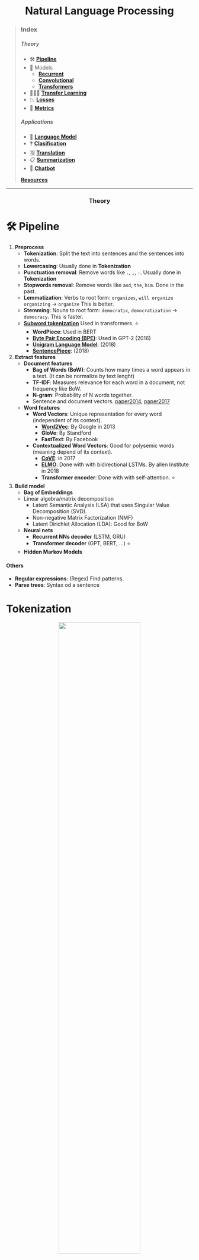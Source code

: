 <h1 align="center">Natural Language Processing</h1>

> ### Index
>
> ##### Theory
> 
> - 🛠 [**Pipeline**](#-pipeline)
> - 🔮 Models
>   - [**Recurrent**](#-recurrent-models)
>   - [**Convolutional**](#-convolutional-models)
>   - [**Transformers**](#-transformers-models)
> - 👨🏻‍🏫 [**Transfer Learning**](#-pipeline)
> - 📉 [**Losses**](#-losses)
> - 📏 [**Metrics**](#-metrics)
>
> ##### Applications
>
> - 🔮 [**Language Model**](#-language-model)
> - ❓ [**Clasification**](#-clasification)
> - 🈯 [**Translation**](#-translation)
> - 📋 [**Summarization**](#-summarization)
> - 🤖 [**Chatbot**](#-chatbot)
>
> [**Resources**](#resources)

---

<h3 align="center">Theory</h3>


# 🛠 Pipeline

1. **Preprocess**
   - **Tokenization**: Split the text into sentences and the sentences into words.
   - **Lowercasing**: Usually done in **Tokenization**
   - **Punctuation removal**: Remove words like `.`, `,`, `:`. Usually done in **Tokenization**
   - **Stopwords removal**: Remove words like `and`, `the`, `him`. Done in the past. 
   - **Lemmatization**: Verbs to root form: `organizes`, `will organize` `organizing` → `organize` This is better.
   - **Stemming**: Nouns to root form: `democratic`, `democratization` → `democracy`. This is faster.
   - [**Subword tokenization**](https://medium.com/@makcedward/how-subword-helps-on-your-nlp-model-83dd1b836f46) Used in transformers. ⭐
     - **WordPiece**: Used in BERT
     - [**Byte Pair Encoding (BPE)**](https://arxiv.org/abs/1508.07909): Used in GPT-2 (2016)
     - [**Unigram Language Model**](https://arxiv.org/abs/1804.10959): (2018)
     - [**SentencePiece**](https://arxiv.org/pdf/1808.06226.pdf): (2018)
2. **Extract features**
   - **Document features**
     - **Bag of Words (BoW)**: Counts how many times a word appears in a text. (It can be normalize by text lenght)
     - **TF-IDF**: Measures relevance for each word in a document, not frequency like BoW.
     - **N-gram**: Probability of N words together.
     - Sentence and document vectors. [paper2014](https://arxiv.org/abs/1405.4053), [paper2017](https://arxiv.org/abs/1705.02364)
   - **Word features**
     - **Word Vectors**: Unique representation for every word (independent of its context).
       - [**Word2Vec**](https://arxiv.org/abs/1310.4546): By Google in 2013
       - **GloVe**: By Standford
       - **FastText**: By Facebook
     - **Contextualized Word Vectors**: Good for polysemic words (meaning depend of its context).
       - [**CoVE**](https://arxiv.org/abs/1708.00107): in 2017
       - [**ELMO**](https://arxiv.org/abs/1802.05365): Done with with bidirectional LSTMs. By allen Institute in 2018
       - **Transformer encoder**:  Done with with self-attention. ⭐
3. **Build model**
   - **Bag of Embeddings**
   - Linear algebra/matrix decomposition
     - Latent Semantic Analysis (LSA) that uses Singular Value Decomposition (SVD).
     - Non-negative Matrix Factorization (NMF)
     - Latent Dirichlet Allocation (LDA): Good for BoW
   - **Neural nets**
     - **Recurrent NNs decoder** (LSTM, GRU)
     - **Transformer decoder** (GPT, BERT, ...) ⭐
   - **Hidden Markov Models**


#### Others
- **Regular expressions**: (Regex) Find patterns.
- **Parse trees**: Syntax od a sentence


# Tokenization
<p align="center"><img width="66%" src="img/tokenization.png" /></p>
<p align="center">3 types: <b>Character level, Subword level and Word level.</b></p>

# N-gram
Read [this](https://deepai.org/machine-learning-glossary-and-terms/n-gram).
<p align="center"><img width="66%" src="img/ngrams.png" /></p>

# 🔮 Recurrent models

- GRU
- LSTM
- Tricks
  - Teacher forcing: Feed to the decoder the correct previous word, insted of the predicted previous word (at the beggining of training)
  - Attention: Learns weights to perform a weighted average of the words embeddings.
  

# 🔮 Convolutional models
[Lightweight and Dynamic Convolutions](https://arxiv.org/abs/1901.10430)


# 🔮 Transformers models

|              | Self-Attention</br>(Transformer Encoder) | Masked Self-Attention</br>(Transformer Decoder) |
|--------------|------------------------------------------|------------------------------------------|
|              | <img width="200" src="img/encoder.png"/> | <img width="200" src="img/decoder.png"/> |
| Advantage    | Context on both sides                    | Auto-Regression                          |
| Pretraining  | Bidirectional LM (better)                | Unidirectional LM                        |
| Examples     | **BERT**                                 | **GPT**, **GPT-2**                       |
| Applications | **Clasification**                        | **Text generation**                      |

> #### Notes
> - **Auto-Regression** is when the final output token becomes input.
> - **Original transformer** combines both encoder and decoder, (is the only transformer doing this).
> - **Transformer-XL** is a recurrent transformer decoder.
> - **XLNet** has both Context on both sides and Auto-Regression.


### [ALL Transformers](https://github.com/thunlp/PLMpapers)

![models](img/models.jpg)

> ### 🤗 [Huggingface transformers](https://github.com/huggingface/transformers) 
> Is a package with pretrained transformers models (PyTorch & Tensorflow). Check their [paper](https://arxiv.org/abs/1910.03771)

| Model                                                 | Creator   | Date      | Breif description                   | 🤗 |
|:-----------------------------------------------------:|:---------:|:---------:|-------------------------------------|:--:|
| [**1st Transfor.**](https://arxiv.org/abs/1706.03762) | Google    | Jun. 2017 | Transforer encoder & decoder        |    |
| [**ULMFiT**](https://arxiv.org/abs/1801.06146)        | Fast.ai   | Jan. 2018 | Regular LSTM                        |    |
| [**ELMo**](https://arxiv.org/abs/1802.05365)          | AllenNLP  | Feb. 2018 | Bidirectional LSTM                  |    |
| **GPT**                                               | OpenAI    | Jun. 2018 | Transformer decoder on LM           | ✔  |
| [**BERT**](https://arxiv.org/abs/1810.04805)          | Google    | Oct. 2018 | Transformer encoder on MLM (& NSP)  | ✔  |
| [**TransformerXL**](https://arxiv.org/abs/1901.02860) | Google    | Jan. 2019 | Recurrent transformer decoder       | ✔  |
| [**XLM/mBERT**](https://arxiv.org/abs/1901.07291)     | Facebook  | Jan. 2019 | Multilingual LM                     | ✔  |
| **Transf. ELMo**                                      | AllenNLP  | Jan. 2019 |                                     |    |
| **GPT-2**                                             | OpenAI    | Feb. 2019 | Good text generation                | ✔  |
| [**ERNIE**](https://arxiv.org/abs/1904.09223)         | Baidu     | Apr. 2019 |                                     |    |
| [**ERNIE**](https://arxiv.org/abs/1905.07129)         | Tsinghua  | May. 2019 | Transformer with Knowledge Graph    |    |
| [**XLNet**](https://arxiv.org/abs/1906.08237)         | Google    | Jun. 2019 | BERT + Transformer-XL               | ✔ |
| [**RoBERTa**](https://arxiv.org/abs/1907.11692)       | Facebook  | Jul. 2019 | BERT without NSP                    | ✔ |
| **DistilBERT**                                        | Hug. Face | Aug. 2019 | Compressed BERT                     | ✔ |
| [**MiniBERT**](https://arxiv.org/abs/1909.00100)      | Google    | Aug. 2019 | Compressed BERT                     |   |
| [**MultiFiT**](https://arxiv.org/abs/1909.04761)      | Fast.ai   | Sep. 2019 | Multi-lingual ULMFiT                |   |
| [**MegatronLM**](https://arxiv.org/abs/1909.08053)    | Nvidia    | Sep. 2019 | Big models with parallel training   |   |
| [**ALBERT**](https://openreview.net/pdf?id=H1eA7AEtvS) | Google   | Sep. 2019 | Parameter reduction on BERT         |   |
| [**CTRL**](https://arxiv.org/abs/1909.05858)          | Salesforce| Sep. 2019 | Controllable text generation        | ✔ |
| **DistilGPT-2**                                       | Hug. Face | Oct. 2019 | Compressed GPT-2                    | ✔ |



| Model              | 2L  | 3L  | 6L  | 12L  | 18L  | 24L  | 36L  |  48L  |  54L  |  72L  |
|:------------------:|:---:|:---:|:---:|:----:|:----:|:----:|:----:|:-----:|:-----:|:-----:|
| **1st Transformer**|     |     |     | yes  |      |      |      |       |       |       |
| **ULMFiT**         |     | yes |     |      |      |      |      |       |       |       |
| **ELMo**           | yes |     |     |      |      |      |      |       |       |       |
| **GPT**            |     |     |     | 110M |      |      |      |       |       |       |
| **BERT**           |     |     |     | 110M |      | 340M |      |       |       |       |
| **Transformer-XL** |     |     |     |      | 257M |      |      |       |       |       |
| **XLM/mBERT**      |     |     | Yes | Yes  |      |      |      |       |       |       |
| **Transf. ELMo**   |     |     |     |      |      |      |      |       |       |       |
| **GPT-2**          |     |     |     | 117M |      | 345M | 762M | 1542M |       |       |
| **ERNIE**          |     |     | Yes |      |      |      |      |       |       |       |
| **XLNet**:         |     |     |     | 110M |      | 340M |      |       |       |       |
| **RoBERTa**        |     |     |     | 125M |      | 355M |      |       |       |       |
| **MegatronLM**     |     |     |     |      |      | 355M |      |       | 2500M | 8300M |
| **DistilBERT**     |     |     | 66M |      |      |      |      |       |       |       |
| **MiniBERT**       |     | Yes |     |      |      |      |      |       |       |       |
| **ALBERT**         |     |     |     |      |      |      |      |       |       |       |
| **CTRL**           |     |     |     |      |      |      |      | 1630M |       |       |
| **DistilGPT-2**    |     |     | 82M |      |      |      |      |       |       |       |
  
  
- **Attention**: (Aug 2015)
  - Allows the network to refer back to the input sequence, instead of forcing it to encode all information into ane fixed-lenght vector.
  - Paper: [Effective Approaches to Attention-based Neural Machine Translation](https://arxiv.org/abs/1508.04025)
  - [blog](https://jalammar.github.io/visualizing-neural-machine-translation-mechanics-of-seq2seq-models-with-attention/)
  - [attention and memory](http://www.wildml.com/2016/01/attention-and-memory-in-deep-learning-and-nlp/)
- **1st Transformer**: (Google AI, jun. 2017)
  - Introduces the transformer architecture: Encoder with self-attention, and decoder with attention.
  - Surpassed RNN's State of the Art
  - Paper: [Attention Is All You Need](https://arxiv.org/abs/1706.03762)
  - [blog](https://jalammar.github.io/illustrated-transformer).
- **ULMFiT**: (Fast.ai, Jan. 2018)
  - Regular LSTM Encoder-Decoder architecture with no attention.
  - Introduces the idea of transfer-learning in NLP:
    1. Take a trained tanguge model: Predict wich word comes next. Trained with Wikipedia corpus for example (Wikitext 103).
    2. Retrain it with your corpus data
    3. Train your task (classification, etc.)
  - Paper: [Universal Language Model Fine-tuning for Text Classification](https://arxiv.org/abs/1801.06146)
- **ELMo**: (AllenNLP, Feb. 2018)
  - Context-aware embedding = better representation. Useful for synonyms.
  - Made with bidirectional LSTMs trained on a language modeling (LM) objective.
  - Parameters: 94 millions
  - Paper: [Deep contextualized word representations](https://arxiv.org/abs/1802.05365)
  - [site](https://allennlp.org/elmo).
- **GPT**: (OpenAI, Jun. 2018)
  - Made with transformer trained on a language modeling (LM) objective.
  - Same as transformer, but with transfer-learning for ther NLP tasks.
  - First train the decoder for language modelling with unsupervised text, and then train other NLP task.
  - Parameters: 110 millions
  - Paper: [Improving Language Understanding by Generative Pre-Training](https://s3-us-west-2.amazonaws.com/openai-assets/research-covers/language-unsupervised/language_understanding_paper.pdf)
  - [*site*](https://blog.openai.com/language-unsupervised/), [*code*](https://github.com/openai/finetune-transformer-lm).
- **BERT**: (Google AI, oct. 2018)
  - Bi-directional training of transformer:
    - Replaces language modeling objective with "masked language modeling".
    - Words in a sentence are randomly erased and replaced with a special token ("masked").
    - Then, a transformer is used to generate a prediction for the masked word based on the unmasked words surrounding it, both to the left and right.
  - Parameters:
    - BERT-Base: 110 millions
    - BERT-Large: 340 millions
  - Paper: [BERT: Pre-training of Deep Bidirectional Transformers for Language Understanding](https://arxiv.org/abs/1810.04805)
  - [Official code](https://github.com/google-research/bert)
  - [blog](http://jalammar.github.io/illustrated-bert)
  - [fastai alumn blog](https://medium.com/huggingface/multi-label-text-classification-using-bert-the-mighty-transformer-69714fa3fb3d)
  - [blog3](http://mlexplained.com/2019/01/07/paper-dissected-bert-pre-training-of-deep-bidirectional-transformers-for-language-understanding-explained/)
  - [slides](https://nlp.stanford.edu/seminar/details/jdevlin.pdf)
- **Transformer-XL**: (Google/CMU, Jan. 2019)
  - Learning long-term dependencies
  - Resolved Transformer's Context-Fragmentation
  - Outperforms BERT in LM
  - Paper: [Transformer-XL: Attentive Language Models Beyond a Fixed-Length Context](https://arxiv.org/abs/1901.02860)
  - [blog](https://medium.com/dair-ai/a-light-introduction-to-transformer-xl-be5737feb13)
  - [google blog](https://ai.googleblog.com/2019/01/transformer-xl-unleashing-potential-of.html)
  - [code](https://github.com/kimiyoung/transformer-xl).
- **XLM/mBERT**: (Facebook, Jan. 2019)
  - Multilingual Language Model (100 languages)
  - SOTA on cross-lingual classification and machine translation
  - Parameters: 665 millions
  - Paper: [Cross-lingual Language Model Pretraining](https://arxiv.org/abs/1901.07291)
  - [code](https://github.com/facebookresearch/XLM/)
  - [blog](https://towardsdatascience.com/xlm-enhancing-bert-for-cross-lingual-language-model-5aeed9e6f14b)
- **Transformer ELMo**: (AllenNLP, Jan. 2019)
  - Parameters: 465 millions
- **GPT-2**: (OpenAI, Feb. 2019)
  - Zero-Shot task learning
  - Coherent paragraphs of generated text
  - Parameters: 1500 millions
  - [Site](https://blog.openai.com/better-language-models/)
  - Paper: [Language Models are Unsupervised Multitask Learners](https://d4mucfpksywv.cloudfront.net/better-language-models/language_models_are_unsupervised_multitask_learners.pdf)
- **ERNIE** (Baidu research, Apr. 2019)
  - World-aware, Structure-aware, and Semantic-aware tasks
  - Continual pre-training
  - Paper: [ERNIE: Enhanced Representation through Knowledge Integration](https://arxiv.org/abs/1904.09223)
- **XLNet**: (Google/CMU, Jun. 2019)
  - Auto-Regressive methods for LM
  - Best both BERT + Transformer-XL
  - Parameters: 340 millions
  - Paper: [XLNet: Generalized Autoregressive Pretraining for Language Understanding](https://arxiv.org/abs/1906.08237)
  - [code](https://github.com/zihangdai/xlnet/)
- **RoBERTa** (Facebook, Jul. 2019)
  - Facebook's improvement over BERT
  - Optimized BERT's training process and hyperparameters
  - Parameters:
    - RoBERTa-Base: 125 millions
    - RoBERTa-Large: 355 millions
  - Trained on 160GB of text
  - Paper [RoBERTa: A Robustly Optimized BERT Pretraining Approach](https://arxiv.org/abs/1907.11692)
  

## Transformer architecture

#### Transformer input
1. **Tokenizer**: Create subword tokens. Methods: BPE...
2. **Embedding**: Create vectors for each token. Sum of:
   - **Token Embedding**
   - **Positional Encoding**: Information about tokens order (e.g. sinusoidal function).
3. Dropout

#### Transformer blocks (6, 12, 24,...)
1. Normalization
2. **Multi-head attention** layer (with a **left-to-right attention mask**)
   - Each attention head uses self attention to process each token input conditioned on the other input tokens.
   - Left-to-right attention mask ensures that only attends to the positions that precede it to the left.
3. Normalization
4. **Feed forward** layers:
   1. Linear H→4H
   2. GeLU activation func
   3. Linear 4H→H

#### Transformer output
1. Normalization
2. Output embedding
3. Softmax
4. Label smothing: Ground truth -> 90% the correct word, and the rest 10% divided on the other words.


- Lowest layers: morphology
- Middle layers: syntax
- Highest layers: Task-specific semantics



# 👨🏻‍🏫 Transfer Learning

| Step  | Task                           | Data                                  | Who do this?           |
|:-----:|--------------------------------|---------------------------------------|------------------------|
| **1** | **Language Model Pretraining** | 📚 Lot of text corpus (eg. Wikipedia) | 🏭 Google or Facebook |
| **2** | **Language Model Finetunning** | 📗 Only you domain text corpus        | 💻 You                |
| **3** | **Your supervised task**       | 📗🏷️ You labeled domain text          | 💻 You                |


# 📉 Losses

- **Language modeling**: we project the hidden-state on the word embedding matrix to get logits and apply a cross-entropy loss on the portion of the target corresponding to the gold reply.
- **Next-sentence prediction**: we pass the hidden-state of the last token (the end-of-sequence token) through a linear layer to get a score and apply a cross-entropy loss to classify correctly a gold answer among distractors.

 
 
# 📏 Metrics

| Score          | For what?       | Description                                               | Interpretation         |
|:--------------:|:---------------:|-----------------------------------------------------------|------------------------|
| **Perplexity** | **LM**          |                                                           | The lower the better.  |
| **GLUE**       | **NLU**         | An avergae of different scores                            |                        |
| **BLEU**       | **Translation** | Compare generated with reference sentences (N-gram)       | The higher the better. |

> #### BLEU limitation
> "He ate the apple" & "He ate the potato" has the same BLEU score.
> 
> [BLEU at your own risk](https://towardsdatascience.com/evaluating-text-output-in-nlp-bleu-at-your-own-risk-e8609665a213)








---
<h3 align="center">Applications</h3>


| Application                           | Description                                                               | Type |
|---------------------------------------|---------------------------------------------------------------------------|------|
| 🏷️ **Part-of-speech tagging (POS)**   | Identify nouns, verbs, adjectives, etc. (aka Parsing).                    | 🔤 |
| 📍 **Named entity recognition (NER)** | Identify names, organizations, locations, medical codes, etc.             | 🔤 |
| 👦🏻❓ **Coreference Resolution**       | Identify several ocuurences on the same person/objet like he, she         | 🔤 |
| 🔍 **Text categorization**            | Identify topics present in a text (sports, politics, etc).                | 🔤 |
| ❓ **Question answering**             | Answer questions of a given text (SQuAD, DROP dataset).                    | 💭 |
| 👍🏼 👎🏼 **Sentiment analysis**          | Possitive or negative comment/review classification.                       | 💭 |
| 🔮 **Language Modeling (LM)**          | Predict the next word. Unupervised.                                       | 💭 |
| 🔮 **Masked Language Modeling (MLM)**  | Predict the omitted words. Unupervised.                                   | 💭 |
| 📗→📄 **Summarization**                | Crate a short version of a text.                                          | 💭 |
| 🈯→🆗 **Translation**                 | Translate into a different language.                                      | 💭 |
| 🆓→🆒 **Chatbot**                     | Interact in a conversation.                                               | 💭 |
| 💁🏻→🔠 **Speech recognition**          | Speech to text. See [AUDIO](/AUDIO.md) cheatsheet.                        | 🗣️ |
| 🔠→💁🏻 **Speech generation**           | Text to speech. See [AUDIO](/AUDIO.md) cheatsheet.                        | 🗣️ |

- 🔤: Natural Language Processing (NLP)
- 💭: Natural Language Understanding (NLU)
- 🗣️: Speech and sound (speak and listen)



# 🈯 Translation
<p align="center"><img width="80%" src="img/translation.png" /></p>

# 📋 Summarization
<p align="center"><img width="80%" src="img/summarization.png" /></p>

# 🤖 Chatbot

> ### [Huggingface SotA chatbot](https://medium.com/huggingface/how-to-build-a-state-of-the-art-conversational-ai-with-transfer-learning-2d818ac26313)


Model backbone: Transformer decoder like **GPT** or **GPT2** (pretrained for LM).

### Input data
1. **Persona**: One or several personality sentences. (BLUE)
2. **History**: The history of the dialog. (PINK)
3. **Reply**: The tokens of the current answer. (GREEN)
![](img/chatbot1.png)

### Embeddings
- **Word embedding**: Information about word semantics.
- **Position embedding**: Information about word order.
- **Segment embedding**: nformation about type (personality, history or reply).
![](img/chatbot2.png)

### Double Heads Model for multi-task loss
- One head for language modeling loss.
- Other head for next-sentence classification loss.
![](img/chatbot3.png)

---




  
# References

- **TO-DO read**:
  - Read [NLP, Recent Trends](https://medium.com/dair-ai/deep-learning-for-nlp-an-overview-of-recent-trends-d0d8f40a776d) (August 2019) ⭐
  - Read [MASS](https://www.microsoft.com/en-us/research/blog/introducing-mass-a-pre-training-method-that-outperforms-bert-and-gpt-in-sequence-to-sequence-language-generation-tasks): transfer learning in translation for transformers?
  - Read [CNNs better than attention](https://arxiv.org/abs/1901.10430)
- **Modern NLP**
  - [NLP-progress](https://nlpprogress.com)
  - [NLP Overview](https://nlpoverview.com)
  - [NLP infographic](https://www.analyticsvidhya.com/blog/2019/08/complete-list-important-frameworks-nlp/)
  - [Modern NLP into Practice](https://t.co/SiaZryiO6O?amp=1) → [twit thread](https://twitter.com/joelgrus/status/1171783769495179264)
- **Courses**
  - Fast.ai NLP course: [playlist](https://www.youtube.com/playlist?list=PLtmWHNX-gukKocXQOkQjuVxglSDYWsSh9)
  - [spaCy course](https://course.spacy.io)
- **Transformers**
  - [The Illustrated Transformer](https://jalammar.github.io/illustrated-transformer) (June 2018)
  - [The Illustrated BERT & ELMo](https://jalammar.github.io/illustrated-bert)        (December 2018)
  - [The Illustrated GPT-2](https://jalammar.github.io/illustrated-gpt2)              (August 2019) ⭐
  - [Best Transformers explanation](http://www.peterbloem.nl/blog/transformers)       (August 2019) ⭐
  - **BERT**:
    - [Huggingface](https://medium.com/huggingface/multi-label-text-classification-using-bert-the-mighty-transformer-69714fa3fb3d)
    - [Mlexplained](http://mlexplained.com/2019/01/07/paper-dissected-bert-pre-training-of-deep-bidirectional-transformers-for-language-understanding-explained/)
    - [Slides](https://nlp.stanford.edu/seminar/details/jdevlin.pdf)
    - [BERT summary](https://www.lyrn.ai/2018/11/07/explained-bert-state-of-the-art-language-model-for-nlp)
    - [BERT, RoBERTa, DistilBERT, XLNet. Which one to use?](https://www.kdnuggets.com/2019/09/bert-roberta-distilbert-xlnet-one-use.html)
  - [DistilBERT model by huggingface](https://medium.com/huggingface/distilbert-8cf3380435b5)
- **Transfer Learning** in NLP by Sebastian Ruder
  - [Blog](http://ruder.io/state-of-transfer-learning-in-nlp)
  - [Slides](http://tiny.cc/NAACLTransfer) ⭐
  - [Notebook: from scratch pytorch](http://tiny.cc/NAACLTransferColab) ⭐⭐
  - [Notebook2: pytorch-transformers + Fast.ai](https://github.com/DavidykZhao/Pytorch_transformers_Fastai/blob/master/Pytorch_transformers_Fastai.ipynb) ⭐⭐
  - [Code](http://tiny.cc/NAACLTransferCode) (Github)
  - [Video](https://www.youtube.com/watch?v=hNPwRPg9BrQ&t=1486s)
  - [NLP transfer learning libraries](https://twitter.com/seb_ruder/status/1172607702884933633)
- [Hardvard NLP papers](http://nlp.seas.harvard.edu/papers)
- [Sebastian Ruder webpage](http://ruder.io)
- [7 NLP libraries](https://medium.com/microsoftazure/7-amazing-open-source-nlp-tools-to-try-with-notebooks-in-2019-c9eec058d9f1)
- [spaCy blog](https://explosion.ai/blog)
- [Attention and Memory](http://www.wildml.com/2016/01/attention-and-memory-in-deep-learning-and-nlp/)
- Fast.ai NLP Videos
  1. [What is NLP?](https://youtu.be/cce8ntxP_XI) ✔
  2. [Topic Modeling with SVD & NMF](https://youtu.be/tG3pUwmGjsc)
  3. [Topic Modeling & SVD revisited](https://youtu.be/lRZ4aMaXPBI)
  4. [Sentiment Classification with Naive Bayes](https://youtu.be/hp2ipC5pW4I)
  5. [Sentiment Classification with Naive Bayes & Logistic Regression, contd.](https://youtu.be/dt7sArnLo1g)
  6. [Derivation of Naive Bayes & Numerical Stability](https://youtu.be/z8-Tbrg1-rE)
  7. [Revisiting Naive Bayes, and Regex](https://youtu.be/Q1zLqfnEXdw)
  8. [Intro to Language Modeling](https://youtu.be/PNNHaQUQqW8)
  9. [Transfer learning](https://youtu.be/5gCQvuznKn0)
  10. [ULMFit for non-English Languages](https://youtu.be/MDX_x6rKXAs)
  11. [Understanding RNNs](https://youtu.be/l1rlFh0PmZw)
  12. [Seq2Seq Translation](https://youtu.be/IfsjMg4fLWQ)
  13. [Word embeddings quantify 100 years of gender & ethnic stereotypes](https://youtu.be/boxV8Od4jqQ)
  14. [Text generation algorithms](https://youtu.be/3oEb_fFmPnY)
  15. [Implementing a GRU](https://youtu.be/Bl6WVj6wQaE)
  16. [Algorithmic Bias](https://youtu.be/pThqge9QDn8)
  17. [Introduction to the Transformer](https://youtu.be/AFkGPmU16QA) ✔
  18. [The Transformer for language translation](https://youtu.be/KzfyftiH7R8) ✔
  19. [What you need to know about Disinformation](https://youtu.be/vbva2RN-rbQ)
